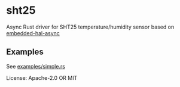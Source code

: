 # sht25

Async Rust driver for SHT25 temperature/humidity sensor based on [embedded-hal-async](https://crates.io/crates/embedded-hal-async)

## Examples

See [examples/simple.rs](examples/simple.rs)

License: Apache-2.0 OR MIT
